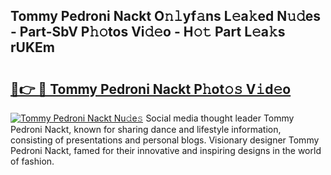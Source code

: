 ## Tommy Pedroni Nackt O𝚗𝚕yf𝚊ns L𝚎a𝚔ed N𝚞𝚍es - Part-SbV P𝚑𝚘tos Vi𝚍𝚎o - H𝚘𝚝 Part L𝚎a𝚔s rUKEm

# <h2><a href="http://kfdnzxi.oniu.top/?m=Tommy+Pedroni+Nackt">🔗👉 🔴 Tommy Pedroni Nackt P𝚑ot𝚘𝚜 V𝚒d𝚎o</a></h2>

[![Tommy Pedroni Nackt Nu𝚍e𝚜](https://i.imgur.com/0qMVB7G.gif)](http://kfdnzxi.oniu.top/?m=Tommy+Pedroni+Nackt)
Social media thought leader Tommy Pedroni Nackt, known for sharing dance and lifestyle information, consisting of presentations and personal blogs. Visionary designer Tommy Pedroni Nackt, famed for their innovative and inspiring designs in the world of fashion.  
